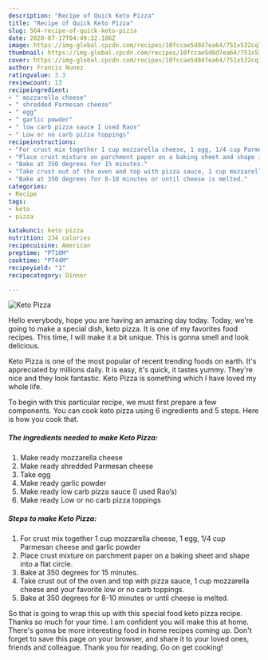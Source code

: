 ```yaml
---
description: "Recipe of Quick Keto Pizza"
title: "Recipe of Quick Keto Pizza"
slug: 564-recipe-of-quick-keto-pizza
date: 2020-07-17T04:49:32.186Z
image: https://img-global.cpcdn.com/recipes/10fccae5d8d7ea64/751x532cq70/keto-pizza-recipe-main-photo.jpg
thumbnail: https://img-global.cpcdn.com/recipes/10fccae5d8d7ea64/751x532cq70/keto-pizza-recipe-main-photo.jpg
cover: https://img-global.cpcdn.com/recipes/10fccae5d8d7ea64/751x532cq70/keto-pizza-recipe-main-photo.jpg
author: Francis Nunez
ratingvalue: 3.3
reviewcount: 13
recipeingredient:
- " mozzarella cheese"
- " shredded Parmesan cheese"
- " egg"
- " garlic powder"
- " low carb pizza sauce I used Raos"
- " Low or no carb pizza toppings"
recipeinstructions:
- "For crust mix together 1 cup mozzarella cheese, 1 egg, 1/4 cup Parmesan cheese and garlic powder"
- "Place crust mixture on parchment paper on a baking sheet and shape into a flat circle."
- "Bake at 350 degrees for 15 minutes."
- "Take crust out of the oven and top with pizza sauce, 1 cup mozzarella cheese and your favorite low or no carb toppings."
- "Bake at 350 degrees for 8-10 minutes or until cheese is melted."
categories:
- Recipe
tags:
- keto
- pizza

katakunci: keto pizza 
nutrition: 234 calories
recipecuisine: American
preptime: "PT10M"
cooktime: "PT44M"
recipeyield: "1"
recipecategory: Dinner

---
```



![Keto Pizza](https://img-global.cpcdn.com/recipes/10fccae5d8d7ea64/751x532cq70/keto-pizza-recipe-main-photo.jpg)

Hello everybody, hope you are having an amazing day today. Today, we're going to make a special dish, keto pizza. It is one of my favorites food recipes. This time, I will make it a bit unique. This is gonna smell and look delicious.



Keto Pizza is one of the most popular of recent trending foods on earth. It's appreciated by millions daily. It is easy, it's quick, it tastes yummy. They're nice and they look fantastic. Keto Pizza is something which I have loved my whole life.


To begin with this particular recipe, we must first prepare a few components. You can cook keto pizza using 6 ingredients and 5 steps. Here is how you cook that.

<!--inarticleads1-->

##### The ingredients needed to make Keto Pizza:

1. Make ready  mozzarella cheese
1. Make ready  shredded Parmesan cheese
1. Take  egg
1. Make ready  garlic powder
1. Make ready  low carb pizza sauce (I used Rao’s)
1. Make ready  Low or no carb pizza toppings




<!--inarticleads2-->

##### Steps to make Keto Pizza:

1. For crust mix together 1 cup mozzarella cheese, 1 egg, 1/4 cup Parmesan cheese and garlic powder
1. Place crust mixture on parchment paper on a baking sheet and shape into a flat circle.
1. Bake at 350 degrees for 15 minutes.
1. Take crust out of the oven and top with pizza sauce, 1 cup mozzarella cheese and your favorite low or no carb toppings.
1. Bake at 350 degrees for 8-10 minutes or until cheese is melted.




So that is going to wrap this up with this special food keto pizza recipe. Thanks so much for your time. I am confident you will make this at home. There's gonna be more interesting food in home recipes coming up. Don't forget to save this page on your browser, and share it to your loved ones, friends and colleague. Thank you for reading. Go on get cooking!
